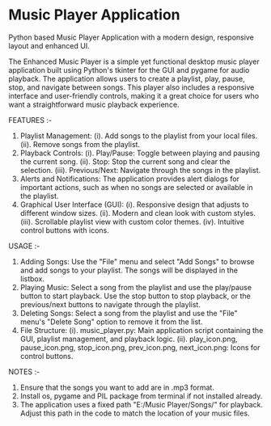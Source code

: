 # Music Player Application
Python based Music Player Application with a modern design, responsive layout and enhanced UI.  

The Enhanced Music Player is a simple yet functional desktop music player application built using Python's tkinter for the GUI and pygame for audio playback. The application allows users to create a playlist, play, pause, stop, and navigate between songs. This player also includes a responsive interface and user-friendly controls, making it a great choice for users who want a straightforward music playback experience.

FEATURES :-
1. Playlist Management:
   (i). Add songs to the playlist from your local files.
   (ii). Remove songs from the playlist.
2. Playback Controls:
   (i). Play/Pause: Toggle between playing and pausing the current song.
   (ii). Stop: Stop the current song and clear the selection.
   (iii). Previous/Next: Navigate through the songs in the playlist.
3. Alerts and Notifications: The application provides alert dialogs for important actions, such as when no songs are selected or available in the playlist.
4. Graphical User Interface (GUI):
   (i). Responsive design that adjusts to different window sizes.
   (ii). Modern and clean look with custom styles.
   (iii). Scrollable playlist view with custom color themes.
   (iv). Intuitive control buttons with icons.
   
USAGE :-
1. Adding Songs: Use the "File" menu and select "Add Songs" to browse and add songs to your playlist. The songs will be displayed in the listbox.
2. Playing Music: Select a song from the playlist and use the play/pause button to start playback. Use the stop button to stop playback, or the previous/next buttons to navigate through the playlist.
3. Deleting Songs: Select a song from the playlist and use the "File" menu's "Delete Song" option to remove it from the list.
4. File Structure:
   (i). music_player.py: Main application script containing the GUI, playlist management, and playback logic.
   (ii). play_icon.png, pause_icon.png, stop_icon.png, prev_icon.png, next_icon.png: Icons for control buttons.

NOTES :-
1. Ensure that the songs you want to add are in .mp3 format.
2. Install os, pygame and PIL package from terminal if not installed already.
3. The application uses a fixed path "E:/Music Player/Songs/" for playback. Adjust this path in the code to match the location of your music files.
